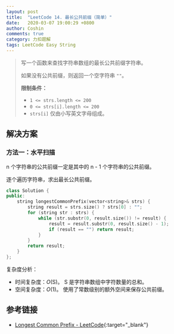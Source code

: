 ```yaml
---
layout: post
title:  "LeetCode 14. 最长公共前缀（简单）"
date:   2020-03-07 19:00:29 +0800
author: Coshin
comments: true
category: 力扣题解
tags: LeetCode Easy String
---
```

> 写一个函数来查找字符串数组的最长公共前缀字符串。
> 
> 如果没有公共前缀，则返回一个空字符串 `""`。
> 
> **限制条件：**
> 
> * `1 <= strs.length <= 200`
> * `0 <= strs[i].length <= 200`
> * `strs[i]` 仅由小写英文字母组成。

## 解决方案

### 方法一：水平扫描

n 个字符串的公共前缀一定是其中的 n - 1 个字符串的公共前缀。

逐个遍历字符串，求出最长公共前缀。

```cpp
class Solution {
public:
    string longestCommonPrefix(vector<string>& strs) {
        string result = strs.size() ? strs[0] : "";
        for (string str : strs) {
            while (str.substr(0, result.size()) != result) {
                result = result.substr(0, result.size() - 1);
                if (result == "") return result;
            }
        }
        return result;
    }
};
```

复杂度分析：
* 时间复杂度：*O*(S)。
  S 是字符串数组中字符数量的总和。
* 空间复杂度：*O*(1)。
  使用了常数级别的额外空间来保存公共前缀。

## 参考链接

* [Longest Common Prefix - LeetCode](https://leetcode.com/problems/longest-common-prefix/){:target="_blank"}
